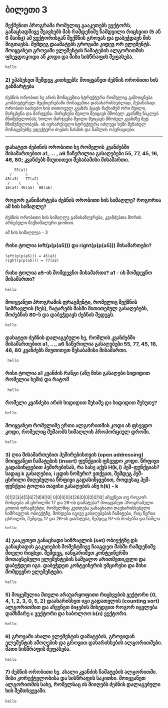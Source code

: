  # ბილეთი 3
### შექმენით პროგრამა რომელიც გააკეთებს ვექტორს, განაცხადშივე შეავსებს მას რამდენიმე ნამდვილი რიცხვით (5 ან 6 მაინც) ამ ვექტორისგან შექმნის გროვას და დაბეჭდავს მის შიგთავსს. შემდეგ დაამატებს გროვაში კიდევ ორ ელემენტს. მოიყვანეთ გროვაში ელემენტის ჩამატების ალგორითმის ფსევდოკოდი ან კოდი და მისი სისწრაფის შეფასება.
```cpp
hello
```
### 2) უპასუხეთ შემდეგ კითხვებს: მოიყვანეთ ძებნის ორობითი ხის განმარტება
ძებნის ორობით ხე არის მონაცემთა სტრუქტურა რომელიც გამოიყნება კომპიუტერულ მეცნიერებაში მონაცემთა დასახარისხებლად, შესანახად. ორობით საძიებო ხის თითოეულ კვანძს ჰყავს მაქსიმუმ ორი შვილი, მარცხენა და მარჯვენა. მარცხენა შვილი შეიცავს მშობელ კვანძზე ნაკლებ მნიშვნელობას, ხოლო მარჯვენა შვილი შეიცავს მშობელ კვანძზე მეტ მნიშვნელობებს. ის იერარქიული სტრუქტურა იძლევა ხეში შენახულ მონაცემებზე ეფექტური ძიების ჩასმის და წაშლის ოპერაციები.
___
### დახატეთ ძებინის ორობითი ხე რომელის კვანძებში მისამართებით a1, ... , a6 ჩაწერილია გასაღებები 55, 77, 45, 16, 46, 80; კვანძებს მიუთითეთ შესაბამისი მისამართი.
```
    55(a1)
  /      \
45(a3)   77(a2)
 /    \       \
16(a4) 46(a5)  80(a6)

```
### როგორ განიმარტება ძებნის ორობითი ხის სიმაღლე? როგორია ამ ხის სიმაღლე? 
ძებნის ორობითი ხის სიმაღლე განისაზღვრება, კვანძებთა შორის არსებული მაქსიმალური დონით.

ამ ხის სიმაღლეა - 3
### რისი ტოლია left(p(p(a5))) და right(p(p(a5))) მისამართები?
```
left(p(p(a5))) = 45(a3)
right(p(p(a5))) = 77(a2)
```
### რისი ტოლია a5-ის მომდევნო მისამართი? a1 - ის მომდევნო მისამართი?
```
hello
```
###  მოიყვანეთ პროგრამის ფრაგმენტი, რომელიც შექმნის სიმრავლის (ხეს), ჩატარებს მასში მითითებულ გასაღებებს, მოძებნის 80-ს და დაბეჭდავს ძებნის შედეგს.
```
hello
```
### დახატეთ ძებნის დალაგებული ხე, რომლის კვანძებში მისამართებით a1, ..., a6 ჩაწერილია გასაღებები 55, 77, 45, 16, 46, 80 კვანძებს მიუთითეთ შესაბამისი მისამართი. 
```
 hello
```
### რისი ტოლია a1 კვანძის რანგი (ანუ მისი გასაღები სიდიდით რომელია ხეში) და რატომ
```
 hello
```
### რომელი კვანძები არის სიდიდით მესამე და სიდიდით მეხუთე?
```
hello
```
### მოიყვანეთ რომელიმე ერთი ალგორითმის კოდი ან ფსევდო კოდი, რომელიც მუშაობს სიმაღლის პროპორციულ დროში.
```
hello
```
### 3) ღია მისამართებით ჰეშირებისთვის (open addressing) მოიყვანეთ ჩამატების (insert) ფუნქციის ფსევდო კოდი. წრფივი გადასინჯვებით ჰეშირებისას, რა სახე აქვს H(k,i) ჰეშ-ფუნქციას? სადაც k გასაღებია, i ცდის ნომერი? ვთქვათ, შემდეგ ჰეშ-ცხრილი მიღებულია წრფივი გადასინჯვებით, როდესაც ჰეშ-ფუნქცია ტოლია თავისი გასაღების ანუ h(k) - k
0|1|2|3|4|5|6|7|8|9|10|
0|0|0|0|4|26|0|0|0|0|10|
აჩვენეთ თუ როგორ მოხდება ამ ცხრილში 17 და 26-ის დამატება? 
მოიყვანეთ პროგრამული კოდის ფრაგმენტი, რომელშიც კეთდება განაცხადი დაუხარისხებელი სიმრავლის ობიექტზე. მოხდება იგივე გასაღებების ჩამატება, რაც წერია ცხრილში, შემდეგ 17 და 26-ის დამატება, შემდეგ 97-ის მოძებნა და წაშლა.
```
hello
```
### 4) გააკეთეთ განაცხადი სიმრავლის (set) ობიექტზე დს განაცხადის გაკეთების მომენტშივე ჩააგდეთ მასში რამდენიმე მთელი რიცხვი. შემდეგ, იანგარიშეთ კონტეინერში მოთავსებული ელემენტების საშუალო არითმეთიკული და დაბეჭდეთ იგი. დაბეჭდეთ კონტეინერის უმცირესი და მისი მომდევნო ელემენტები.
```
hello
```
### 5) მოცემულია მთელი არაუარყოფითი რიცხვების ვექტორი {0, 4, 1, 2, 3, 0, 5, 2} დაახარისხეთ იგი გადათვლის (counting sort) ალგორითმით და აჩვენეთ ბიჯების მიხედვით როგორ იცვლება დამხმარე c ვექტორი და საბოლოო b(n) ვექტორი.
```
hello
```
### 6) გროვაში ახალი ელემენტის დამატების, გროვიდან ელემენტის ამოღების და გროვით დახარისხების ალგორითმები. მათი სისწრაფის შეფასება.
```
hello
```
### 7) ძებნის ორობითი ხე. ახალი კვანძის ჩამატების ალგორითმი. მისი კორექტულობისა და სისწრაფის საკითხი. მოიყვანეთ ალგორითმის სახე, რომელსაც ის მიიღებს ძებნის დალაგებული ხის შემთხვევაში.
```
hello
```

